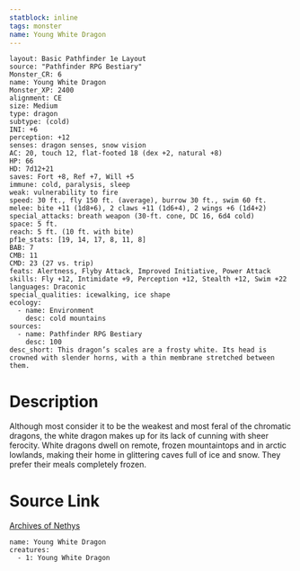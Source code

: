 ```yaml
---
statblock: inline
tags: monster
name: Young White Dragon
---
```

```statblock
layout: Basic Pathfinder 1e Layout
source: "Pathfinder RPG Bestiary"
Monster_CR: 6
name: Young White Dragon
Monster_XP: 2400
alignment: CE
size: Medium
type: dragon
subtype: (cold)
INI: +6
perception: +12
senses: dragon senses, snow vision
AC: 20, touch 12, flat-footed 18 (dex +2, natural +8)
HP: 66
HD: 7d12+21
saves: Fort +8, Ref +7, Will +5
immune: cold, paralysis, sleep
weak: vulnerability to fire
speed: 30 ft., fly 150 ft. (average), burrow 30 ft., swim 60 ft.
melee: bite +11 (1d8+6), 2 claws +11 (1d6+4), 2 wings +6 (1d4+2)
special_attacks: breath weapon (30-ft. cone, DC 16, 6d4 cold)
space: 5 ft.
reach: 5 ft. (10 ft. with bite)
pf1e_stats: [19, 14, 17, 8, 11, 8]
BAB: 7
CMB: 11
CMD: 23 (27 vs. trip)
feats: Alertness, Flyby Attack, Improved Initiative, Power Attack
skills: Fly +12, Intimidate +9, Perception +12, Stealth +12, Swim +22
languages: Draconic
special_qualities: icewalking, ice shape
ecology:
  - name: Environment
    desc: cold mountains
sources:
  - name: Pathfinder RPG Bestiary
    desc: 100
desc_short: This dragon’s scales are a frosty white. Its head is crowned with slender horns, with a thin membrane stretched between them.
```
# Description
Although most consider it to be the weakest and most feral of the chromatic dragons, the white dragon makes up for its lack of cunning with sheer ferocity. White dragons dwell on remote, frozen mountaintops and in arctic lowlands, making their home in glittering caves full of ice and snow. They prefer their meals completely frozen.
# Source Link
[Archives of Nethys](https://aonprd.com/MonsterDisplay.aspx?ItemName=Young%20White%20Dragon)
```encounter-table
name: Young White Dragon
creatures:
  - 1: Young White Dragon
```
